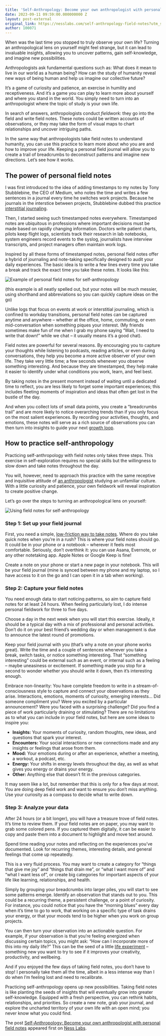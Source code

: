 ```yaml
---
title: 'Self-Anthropology: Become your own anthropologist with personal field notes'
date: 2023-09-11 09:59:00.000000000 Z
layout: post-external
original_link: https://nesslabs.com/self-anthropology-field-notes?utm_source=rss&utm_medium=rss&utm_campaign=self-anthropology-field-notes
author: 100071
---
```


When was the last time you stopped to truly observe your own life? Turning an anthropological lens on yourself might feel strange, but it can lead to invaluable insights, allowing you to uncover patterns, gain self-knowledge, and imagine new possibilities.

Anthropologists ask fundamental questions such as: What does it mean to live in our world as a human being? How can the study of humanity reveal new ways of being human and help us imagine our collective future?

It’s a game of curiosity and patience, an exercise in humility and receptiveness. And it’s a game you can play to learn more about yourself and where you stand in the world. You simply need to turn into an anthropologist where the topic of study is your own life.

In search of answers, anthropologists conduct _fieldwork_: they go into the field and write field notes. These notes could be written accounts of observations, or they may take the form of visual maps to chart relationships and uncover intriguing paths.

In the same way that anthropologists take field notes to understand humanity, you can use this practice to learn more about who you are and how to improve your life. Keeping a personal field journal will allow you to create a trail of breadcrumbs to deconstruct patterns and imagine new directions. Let’s see how it works.

## The power of personal field notes

I was first introduced to the idea of adding timestamps to my notes by Tony Stubblebine, the CEO of Medium, who notes the time and writes a few sentences in a journal every time he switches work projects. Because he journals in the interstice between projects, Stubblebine dubbed this practice [interstitial journaling](https://nesslabs.com/interstitial-journaling).

Then, I started seeing such timestamped notes everywhere. Timestamped notes are ubiquitous in professions where important decisions must be made based on rapidly changing information. Doctors write patient charts, pilots keep flight logs, scientists track their research in lab notebooks, system engineers record events to the syslog, journalists have interview transcripts, and project managers often maintain work logs.

Inspired by all these forms of timestamped notes, personal field notes offer a hybrid of journaling and note-taking specifically designed to audit your daily experiences. The basic idea is to write a few lines every time you take a break and track the exact time you take these notes. It looks like this:

![Example of personal field notes for self-anthropology](https://nesslabs.com/wp-content/uploads/2023/09/personal-field-notes-example-1024x574.png)

(this example is all neatly spelled out, but your notes will be much messier, using shorthand and abbreviations so you can quickly capture ideas on the go)

Unlike logs that focus on events at work or interstitial journaling, which is confined to workday transitions, personal field notes can be captured anytime and anywhere – whether at the office, home, commuting, or even mid-conversation when something piques your interest. (My friends sometimes make fun of me when I grab my phone saying “Wait, I need to write that down!” while we chat – it usually means it’s a good chat).

Field notes are powerful for several reasons. By encouraging you to capture your thoughts while listening to podcasts, reading articles, or even during conversations, they help you become a more active observer of your own life. They take very little time; a few seconds whenever you observe something interesting. And because they are timestamped, they help make it easier to identify under what conditions you work, learn, and feel best.

By taking notes in the present moment instead of waiting until a dedicated time to reflect, you are less likely to forget some important experiences; this includes fleeting moments of inspiration and ideas that often get lost in the bustle of the day.

And when you collect lots of small data points, you create a “breadcrumbs trail” and are more likely to notice overarching trends than if you only focus on the most salient experiences. By recording your activities, thoughts, and emotions, these notes will serve as a rich source of observations you can then turn into insights to guide your next [growth loop](https://nesslabs.com/growth-loops). 

## How to practice self-anthropology

Practicing self-anthropology with field notes only takes three steps. This exercise in self-exploration requires no special skills but the willingness to slow down and take notes throughout the day.

You will, however, need to approach this practice with the same receptive and inquisitive attitude of [an anthropologist](https://www.sapiens.org/culture/what-is-cultural-anthropology/) studying an unfamiliar culture. With a little curiosity and patience, your own fieldwork will reveal inspiration to create positive change.

Let’s go over the steps to turning an anthropological lens on yourself:

![Using field notes for self-anthropology](https://nesslabs.com/wp-content/uploads/2023/09/self-anthropology-field-notes-banner-1024x575.png)

### Step 1: Set up your field journal

First, you need a simple, [low-friction way to take notes](https://nesslabs.com/how-to-choose-the-right-note-taking-app). Where do you take quick notes when you’re in a rush? This is where your field notes should go. It could be in your phone or a notebook – wherever it feels most comfortable. Seriously, don’t overthink it: you can use Asana, Evernote, or any other notetaking app. Apple Notes or Google Keep is fine!

Create a note on your phone or start a new page in your notebook. This will be your field journal (mine is synced between my phone and my laptop, so I have access to it on the go and I can open it in a tab when working).

### Step 2: Capture your field notes

You need enough data to start noticing patterns, so aim to capture field notes for at least 24 hours. When feeling particularly lost, I do intense personal fieldwork for three to five days.

Choose a day in the next week when you will start this exercise. Ideally, it should be a typical day with a mix of professional and personal activities. Don’t do it on your best friend’s wedding day or when management is due to announce the latest round of promotions.

Keep your field journal with you (that’s why a note on your phone works great). Write the time and a couple of sentences whenever you take a break, switch tasks, or notice something interesting. That “something interesting” could be external such as an event, or internal such as a feeling – maybe uneasiness or excitement. If something made you stop for a second to wonder whether you should write it down, then it’s interesting enough.

Embrace non-linearity: You have complete freedom to write in a stream-of-consciousness style to capture and connect your observations as they arise. Interactions, emotions, moments of curiosity, emerging interests… Did someone compliment you? Were you excited by a particular announcement? Were you faced with a surprising challenge? Did you find a piece of work particularly draining or stimulating? There are no limitations as to what you can include in your field notes, but here are some ideas to inspire you:

- **Insights:** Your moments of curiosity, random thoughts, new ideas, and questions that spark your interest.
- **Encounters:** Your social interactions or new connections made and any insights or feelings that arose from them.
- **Mood:** Your emotions during or after an experience, whether a meeting, a workout, a podcast, etc.
- **Energy:** Your shifts in energy levels throughout the day, as well as what gives you energy or drains your energy.
- **Other:** Anything else that doesn’t fit in the previous categories.

It may seem like a lot, but remember that this is only for a few days at most. You are doing deep field work and want to ensure you don’t miss anything. Use your curiosity as a compass to decide what to write down.

### Step 3: Analyze your data

After 24 hours (or a bit longer), you will have a treasure trove of field notes. It’s time to review them. If your field notes are on paper, you may want to grab some colored pens. If you captured them digitally, it can be easier to copy and paste them into a document to highlight and move text around.

Spend time reading your notes and reflecting on the experiences you’ve documented. Look for recurring themes, interesting details, and general feelings that come up repeatedly.

This is a very fluid process. You may want to create a category for “things that give me joy” and “things that drain me”, or “what I want more of” and “what I want less of”, or create big categories for important aspects of your life like learning, relationships, and health.

Simply by grouping your breadcrumbs into larger piles, you will start to see some patterns emerge. Identify an observation that stands out to you. This could be a recurring theme, a persistent challenge, or a point of curiosity. For instance, you could notice that you have the “morning blues” every day when it’s time to go to work, that working on a specific type of task drains your energy, or that your moods tend to be higher when you work on group projects.

You can then turn your observation into an actionable question. For example, if your observation is that you’re feeling energized when discussing certain topics, you might ask: “How can I incorporate more of this into my daily life?” This can be the seed of a little [life experiment](https://nesslabs.com/fear-of-failure) – something new you want to try to see if it improves your creativity, productivity, and wellbeing.

And if you enjoyed the few days of taking field notes, you don’t have to stop! I personally take them all the time, albeit in a less intense way than I do when I’m feeling lost and need to recalibrate.

Practicing self-anthropology opens up new possibilities. Taking field notes is like planting the seeds of insights that will eventually grow into greater self-knowledge. Equipped with a fresh perspective, you can rethink habits, relationships, and priorities. So create a new note, grab your journal, and explore the uncharted territory of your own life with an open mind; you never know what you could find.

The post [Self-Anthropology: Become your own anthropologist with personal field notes](https://nesslabs.com/self-anthropology-field-notes) appeared first on [Ness Labs](https://nesslabs.com).

